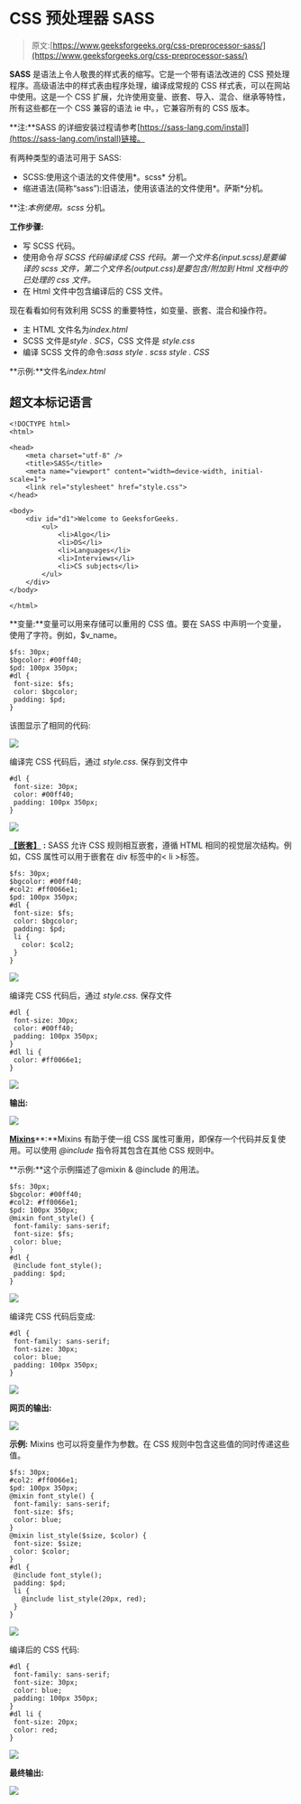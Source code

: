 # CSS 预处理器 SASS

> 原文:[https://www.geeksforgeeks.org/css-preprocessor-sass/](https://www.geeksforgeeks.org/css-preprocessor-sass/)

**SASS** 是语法上令人敬畏的样式表的缩写。它是一个带有语法改进的 CSS 预处理程序。高级语法中的样式表由程序处理，编译成常规的 CSS 样式表，可以在网站中使用。这是一个 CSS 扩展，允许使用变量、嵌套、导入、混合、继承等特性，所有这些都在一个 CSS 兼容的语法 ie 中。，它兼容所有的 CSS 版本。

**注:**SASS 的详细安装过程请参考[https://sass-lang.com/install](https://sass-lang.com/install)链接。

有两种类型的语法可用于 SASS:

*   SCSS:使用这个语法的文件使用*。scss* 分机。
*   缩进语法(简称“sass”):旧语法，使用该语法的文件使用*。萨斯*分机。

**注:**本例使用*。scss* 分机。

**工作步骤:**

*   写 SCSS 代码。
*   使用命令*将 SCSS 代码编译成 CSS 代码。第一个文件名(input.scss)是要编译的 scss 文件，第二个文件名(output.css)是要包含/附加到 Html 文档中的已处理的 css 文件。*
*   在 Html 文件中包含编译后的 CSS 文件。

现在看看如何有效利用 SCSS 的重要特性，如变量、嵌套、混合和操作符。

*   主 HTML 文件名为*index.html*
*   SCSS 文件是*style . SCS*，CSS 文件是 *style.css*
*   编译 SCSS 文件的命令:*sass style . scss style . CSS*

**示例:**文件名*index.html*

## 超文本标记语言

```
<!DOCTYPE html>
<html>

<head>
    <meta charset="utf-8" />
    <title>SASS</title>
    <meta name="viewport" content="width=device-width, initial-scale=1">
    <link rel="stylesheet" href="style.css">
</head>

<body>
    <div id="d1">Welcome to GeeksforGeeks.
        <ul>
            <li>Algo</li>
            <li>DS</li>
            <li>Languages</li>
            <li>Interviews</li>
            <li>CS subjects</li>
        </ul>
    </div>
</body>

</html>
```

**变量:**变量可以用来存储可以重用的 CSS 值。要在 SASS 中声明一个变量，使用了字符。例如，$v_name。

```
$fs: 30px;
$bgcolor: #00ff40;
$pd: 100px 350px;
#dl {
 font-size: $fs;
 color: $bgcolor;
 padding: $pd;
}
```

该图显示了相同的代码:

![](img/7be8cc650593576eea5928fdfc5c38c7.png)

编译完 CSS 代码后，通过 *style.css.* 保存到文件中

```
#dl {
 font-size: 30px;
 color: #00ff40;
 padding: 100px 350px;
}
```

![](img/ffe4133ec75e6b0af3cf63c31645cd7d.png)

[**【嵌套】**](https://www.geeksforgeeks.org/sass-nesting/) **:** SASS 允许 CSS 规则相互嵌套，遵循 HTML 相同的视觉层次结构。例如，CSS 属性可以用于嵌套在 div 标签中的< li >标签。

```
$fs: 30px;
$bgcolor: #00ff40;
#col2: #ff0066e1;
$pd: 100px 350px;
#dl {
 font-size: $fs;
 color: $bgcolor;
 padding: $pd;
 li {
   color: $col2;
 }
}
```

![](img/1bf19d0469765aa748c50ea0205bc6f8.png)

编译完 CSS 代码后，通过 *style.css.* 保存文件

```
#dl {
 font-size: 30px;
 color: #00ff40;
 padding: 100px 350px;
}
#dl li {
 color: #ff0066e1;
}
```

![](img/7e22868e10477b4ac85d9c3d10857212.png)

**输出:**

![](img/5f119a914581510076863da2c336ff37.png)

[**Mixins**](https://www.geeksforgeeks.org/sass-mixin-and-include/)**:**Mixins 有助于使一组 CSS 属性可重用，即保存一个代码并反复使用。可以使用 *@include* 指令将其包含在其他 CSS 规则中。

**示例:**这个示例描述了@mixin & @include 的用法。

```
$fs: 30px;
$bgcolor: #00ff40;
#col2: #ff0066e1;
$pd: 100px 350px;
@mixin font_style() {
 font-family: sans-serif;
 font-size: $fs;
 color: blue;
}
#dl {
 @include font_style();
 padding: $pd;
}
```

![](img/7c4f743da803f2cfc41f59450d4580ff.png)

编译完 CSS 代码后变成:

```
#dl {
 font-family: sans-serif;
 font-size: 30px;
 color: blue;
 padding: 100px 350px;
}
```

![](img/029f20565a50e9f6d9b7e7d654a1a79a.png)

**网页的输出:**

![](img/406edc6808d5401901361c9bc0373bc8.png)

**示例:** Mixins 也可以将变量作为参数。在 CSS 规则中包含这些值的同时传递这些值。

```
$fs: 30px;
#col2: #ff0066e1;
$pd: 100px 350px;
@mixin font_style() {
 font-family: sans-serif;
 font-size: $fs;
 color: blue;
}
@mixin list_style($size, $color) {
 font-size: $size;
 color: $color;
}
#dl {
 @include font_style();
 padding: $pd;
 li {
   @include list_style(20px, red);
 }
}
```

![](img/731e245fd0fc55d7a9e6624f138dda71.png)

编译后的 CSS 代码:

```
#dl {
 font-family: sans-serif;
 font-size: 30px;
 color: blue;
 padding: 100px 350px;
}
#dl li {
 font-size: 20px;
 color: red;
}
```

![](img/7d78de4d4af6f87449eeb0e99052e2de.png)

**最终输出:**

![](img/76a9aa8fae118807a44d66fa2abdf891.png)